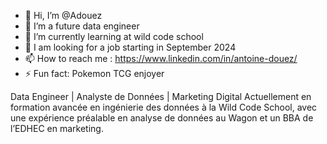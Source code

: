 - 👋 Hi, I’m @Adouez
- 👀 I’m a future data engineer
- 🌱 I’m currently learning at wild code school
- 💞️ I am looking for a job starting in September 2024
- 📫 How to reach me : https://www.linkedin.com/in/antoine-douez/
- ⚡ Fun fact: Pokemon TCG enjoyer

Data Engineer | Analyste de Données | Marketing Digital Actuellement en formation avancée en ingénierie des données à la Wild Code School, avec une expérience préalable en analyse de données au Wagon et un BBA de l’EDHEC en marketing.
